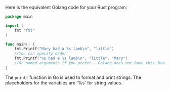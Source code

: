 Here is the equivalent Golang code for your Rust program: 

```go
package main

import (
	fmt "fmt"
)

func main() {
	fmt.Printf("Mary had a %s lamb\n", "little")
	//You can specify order
	fmt.Printf("%s had a %s lamb\n", "little", "Mary")
	//Or named arguments if you prefer - Golang does not have this feature built-in like Rust.
}
```
The `printf` function in Go is used to format and print strings. The placeholders for the variables are '%s' for string values.
